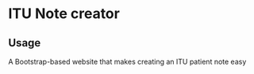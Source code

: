 # ITU Note creator
## Usage
A Bootstrap-based website that makes creating an ITU patient note easy

